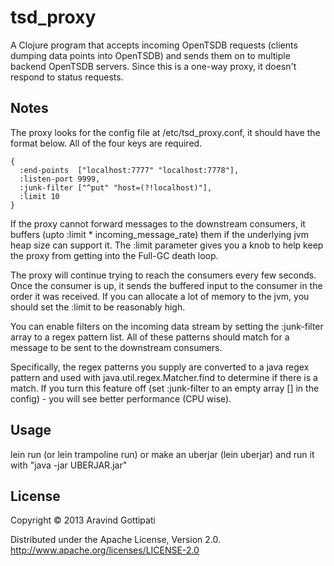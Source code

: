 # tsd_proxy

A Clojure program that accepts incoming OpenTSDB requests (clients
dumping data points into OpenTSDB) and sends them on to multiple
backend OpenTSDB servers.  Since this is a one-way proxy, it doesn't
respond to status requests.

## Notes

The proxy looks for the config file at /etc/tsd_proxy.conf, it should
have the format below.  All of the four keys are required.

    {
      :end-points  ["localhost:7777" "localhost:7778"],
      :listen-port 9999,
      :junk-filter ["^put" "host=(?!localhost)"],
      :limit 10
    }

If the proxy cannot forward messages to the downstream consumers, it
buffers (upto :limit * incoming_message_rate) them if the underlying
jvm heap size can support it.  The :limit parameter gives you a knob
to help keep the proxy from getting into the Full-GC death loop.

The proxy will continue trying to reach the consumers every few
seconds.  Once the consumer is up, it sends the buffered input to the
consumer in the order it was received.  If you can allocate a lot of
memory to the jvm, you should set the :limit to be reasonably high.

You can enable filters on the incoming data stream by setting the
:junk-filter array to a regex pattern list.  All of these patterns
should match for a message to be sent to the downstream consumers.

Specifically, the regex patterns you supply are converted to a java
regex pattern and used with java.util.regex.Matcher.find to determine
if there is a match.  If you turn this feature off (set :junk-filter
to an empty array [] in the config) - you will see better performance
(CPU wise).

## Usage

lein run (or lein trampoline run) or make an uberjar (lein uberjar)
and run it with "java -jar UBERJAR.jar"

## License

Copyright © 2013 Aravind Gottipati

Distributed under the Apache License, Version 2.0.
http://www.apache.org/licenses/LICENSE-2.0
